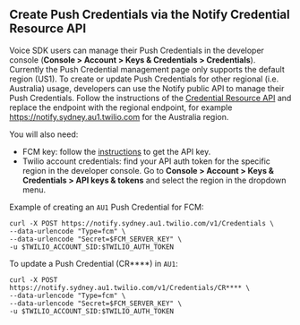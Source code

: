 ## Create Push Credentials via the Notify Credential Resource API

Voice SDK users can manage their Push Credentials in the developer console (**Console > Account > Keys & Credentials > Credentials**). Currently the Push Credential management page only supports the default region (US1). To create or update Push Credentials for other regional (i.e. Australia) usage, developers can use the Notify public API to manage their Push Credentials. Follow the instructions of the [Credential Resource API](https://www.twilio.com/docs/notify/api/credential-resource) and replace the endpoint with the regional endpoint, for example https://notify.sydney.au1.twilio.com for the Australia region.

You will also need:
- FCM key: follow the [instructions]((https://github.com/twilio/voice-quickstart-android#1-generate-google-servicesjson)) to get the API key.
- Twilio account credentials: find your API auth token for the specific region in the developer console. Go to **Console > Account > Keys & Credentials > API keys & tokens** and select the region in the dropdown menu.

Example of creating an `AU1` Push Credential for FCM:

```
curl -X POST https://notify.sydney.au1.twilio.com/v1/Credentials \
--data-urlencode "Type=fcm" \
--data-urlencode "Secret=$FCM_SERVER_KEY" \
-u $TWILIO_ACCOUNT_SID:$TWILIO_AUTH_TOKEN
```

To update a Push Credential (CR****) in `AU1`:

```
curl -X POST https://notify.sydney.au1.twilio.com/v1/Credentials/CR**** \
--data-urlencode "Type=fcm" \
--data-urlencode "Secret=$FCM_SERVER_KEY" \
-u $TWILIO_ACCOUNT_SID:$TWILIO_AUTH_TOKEN
```
